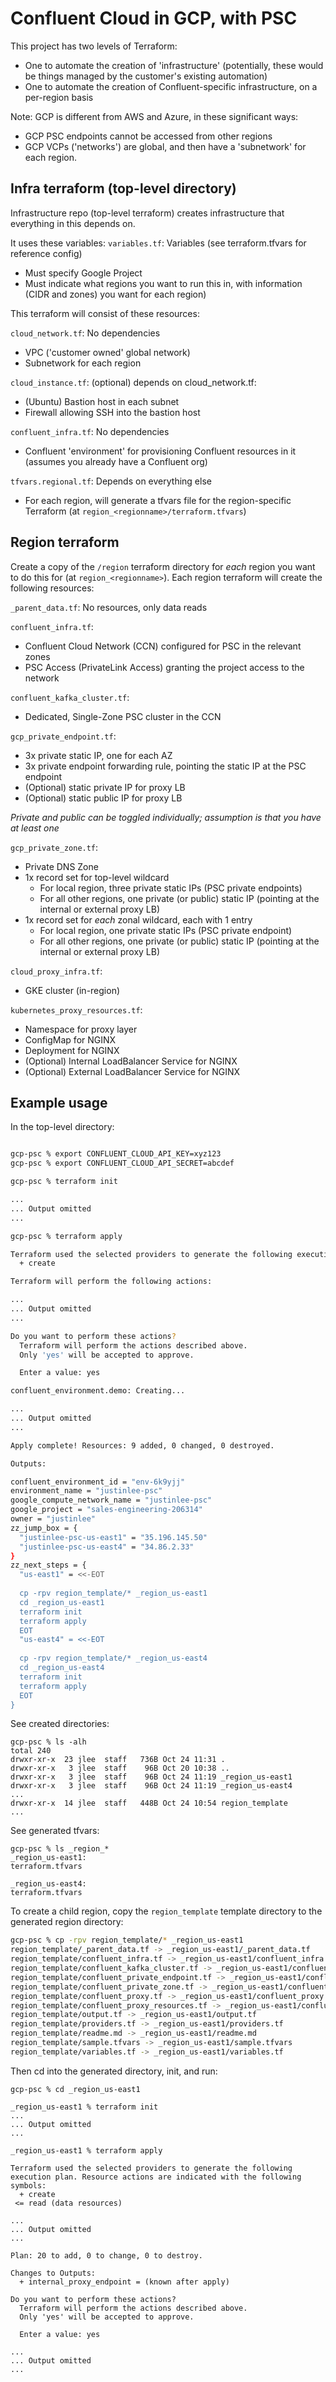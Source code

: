 # Confluent Cloud in GCP, with PSC

This project has two levels of Terraform:
* One to automate the creation of 'infrastructure' (potentially, these would be things managed by the customer's existing automation)
* One to automate the creation of Confluent-specific infrastructure, on a per-region basis

Note: GCP is different from AWS and Azure, in these significant ways:
* GCP PSC endpoints cannot be accessed from other regions
* GCP VCPs ('networks') are global, and then have a 'subnetwork' for each region.

## Infra terraform (top-level directory)
Infrastructure repo (top-level terraform) creates infrastructure that everything in this depends on.

It uses these variables:
`variables.tf`: Variables (see terraform.tfvars for reference config)
* Must specify Google Project
* Must indicate what regions you want to run this in, with information (CIDR and zones) you want for each region)

This terraform will consist of these resources:

`cloud_network.tf`: No dependencies
* VPC ('customer owned' global network)
* Subnetwork for each region

`cloud_instance.tf`: (optional) depends on cloud_network.tf:
* (Ubuntu) Bastion host in each subnet
* Firewall allowing SSH into the bastion host

`confluent_infra.tf`: No dependencies
* Confluent 'environment' for provisioning Confluent resources in it (assumes you already have a Confluent org)

`tfvars.regional.tf`: Depends on everything else
* For each region, will generate a tfvars file for the region-specific Terraform (at `region_<regionname>/terraform.tfvars`)

## Region terraform
Create a copy of the `/region` terraform directory for _each_ region you want to do this for (at `region_<regionname>`). Each region terraform will create the following resources:

`_parent_data.tf`: No resources, only data reads

`confluent_infra.tf`:
* Confluent Cloud Network (CCN) configured for PSC in the relevant zones
* PSC Access (PrivateLink Access) granting the project access to the network

`confluent_kafka_cluster.tf`:
* Dedicated, Single-Zone PSC cluster in the CCN

`gcp_private_endpoint.tf`:
* 3x private static IP, one for each AZ
* 3x private endpoint forwarding rule, pointing the static IP at the PSC endpoint
* (Optional) static private IP for proxy LB
* (Optional) static public IP for proxy LB

_Private and public can be toggled individually; assumption is that you have at least one_

`gcp_private_zone.tf`:
* Private DNS Zone
* 1x record set for top-level wildcard
    * For local region, three private static IPs (PSC private endpoints)
    * For all other regions, one private (or public) static IP (pointing at the internal or external proxy LB)
* 1x record set for *each* zonal wildcard, each with 1 entry
    * For local region, one private static IPs (PSC private endpoint)
    * For all other regions, one private (or public) static IP (pointing at the internal or external proxy LB)

`cloud_proxy_infra.tf`:
* GKE cluster (in-region)

`kubernetes_proxy_resources.tf`:
* Namespace for proxy layer
* ConfigMap for NGINX
* Deployment for NGINX
* (Optional) Internal LoadBalancer Service for NGINX
* (Optional) External LoadBalancer Service for NGINX

## Example usage

In the top-level directory:

```bash

gcp-psc % export CONFLUENT_CLOUD_API_KEY=xyz123
gcp-psc % export CONFLUENT_CLOUD_API_SECRET=abcdef

gcp-psc % terraform init

...
... Output omitted
...

gcp-psc % terraform apply

Terraform used the selected providers to generate the following execution plan. Resource actions are indicated with the following symbols:
  + create

Terraform will perform the following actions:

...
... Output omitted
...

Do you want to perform these actions?
  Terraform will perform the actions described above.
  Only 'yes' will be accepted to approve.

  Enter a value: yes

confluent_environment.demo: Creating...

...
... Output omitted
...

Apply complete! Resources: 9 added, 0 changed, 0 destroyed.

Outputs:

confluent_environment_id = "env-6k9yjj"
environment_name = "justinlee-psc"
google_compute_network_name = "justinlee-psc"
google_project = "sales-engineering-206314"
owner = "justinlee"
zz_jump_box = {
  "justinlee-psc-us-east1" = "35.196.145.50"
  "justinlee-psc-us-east4" = "34.86.2.33"
}
zz_next_steps = {
  "us-east1" = <<-EOT
  
  cp -rpv region_template/* _region_us-east1
  cd _region_us-east1
  terraform init
  terraform apply
  EOT
  "us-east4" = <<-EOT
  
  cp -rpv region_template/* _region_us-east4
  cd _region_us-east4
  terraform init
  terraform apply
  EOT
}
```

See created directories:

```
gcp-psc % ls -alh
total 240
drwxr-xr-x  23 jlee  staff   736B Oct 24 11:31 .
drwxr-xr-x   3 jlee  staff    96B Oct 20 10:38 ..
drwxr-xr-x   3 jlee  staff    96B Oct 24 11:19 _region_us-east1
drwxr-xr-x   3 jlee  staff    96B Oct 24 11:19 _region_us-east4
...
drwxr-xr-x  14 jlee  staff   448B Oct 24 10:54 region_template
...
```

See generated tfvars:

```
gcp-psc % ls _region_*
_region_us-east1:
terraform.tfvars

_region_us-east4:
terraform.tfvars
```

To create a child region, copy the `region_template` template directory to the generated region directory:

```bash
gcp-psc % cp -rpv region_template/* _region_us-east1
region_template/_parent_data.tf -> _region_us-east1/_parent_data.tf
region_template/confluent_infra.tf -> _region_us-east1/confluent_infra.tf
region_template/confluent_kafka_cluster.tf -> _region_us-east1/confluent_kafka_cluster.tf
region_template/confluent_private_endpoint.tf -> _region_us-east1/confluent_private_endpoint.tf
region_template/confluent_private_zone.tf -> _region_us-east1/confluent_private_zone.tf
region_template/confluent_proxy.tf -> _region_us-east1/confluent_proxy.tf
region_template/confluent_proxy_resources.tf -> _region_us-east1/confluent_proxy_resources.tf
region_template/output.tf -> _region_us-east1/output.tf
region_template/providers.tf -> _region_us-east1/providers.tf
region_template/readme.md -> _region_us-east1/readme.md
region_template/sample.tfvars -> _region_us-east1/sample.tfvars
region_template/variables.tf -> _region_us-east1/variables.tf
```

Then cd into the generated directory, init, and run:

```
gcp-psc % cd _region_us-east1

_region_us-east1 % terraform init
...
... Output omitted
...

_region_us-east1 % terraform apply

Terraform used the selected providers to generate the following execution plan. Resource actions are indicated with the following symbols:
  + create
 <= read (data resources)

...
... Output omitted
...

Plan: 20 to add, 0 to change, 0 to destroy.

Changes to Outputs:
  + internal_proxy_endpoint = (known after apply)

Do you want to perform these actions?
  Terraform will perform the actions described above.
  Only 'yes' will be accepted to approve.

  Enter a value: yes

...
... Output omitted
...
```